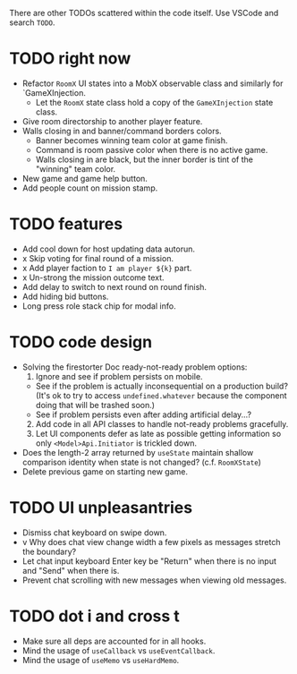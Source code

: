 There are other TODOs scattered within the code itself. Use VSCode and search `TODO`.

# TODO right now

- Refactor `RoomX` UI states into a MobX observable class and similarly for `GameXInjection.
  - Let the `RoomX` state class hold a copy of the `GameXInjection` state class.
- Give room directorship to another player feature.
- Walls closing in and banner/command borders colors.
  - Banner becomes winning team color at game finish.
  - Command is room passive color when there is no active game.
  - Walls closing in are black, but the inner border is tint of the "winning" team color.
- New game and game help button.
- Add people count on mission stamp.

# TODO features

- Add cool down for host updating data autorun.
- x Skip voting for final round of a mission.
- x Add player faction to `I am player ${k}` part.
- x Un-strong the mission outcome text.
- Add delay to switch to next round on round finish.
- Add hiding bid buttons.
- Long press role stack chip for modal info.

# TODO code design

- Solving the firestorter Doc ready-not-ready problem options:
  1. Ignore and see if problem persists on mobile.
  - See if the problem is actually inconsequential on a production build?
    (It's ok to try to access `undefined.whatever` because the component doing that will be trashed soon.)
  - See if problem persists even after adding artificial delay...?
  2. Add code in all API classes to handle not-ready problems gracefully.
  3. Let UI components defer as late as possible getting information so only `<Model>Api.Initiator` is trickled down.
- Does the length-2 array returned by `useState` maintain shallow comparison identity when state is not changed? (c.f. `RoomXState`)
- Delete previous game on starting new game.

# TODO UI unpleasantries

- Dismiss chat keyboard on swipe down.
- v Why does chat view change width a few pixels as messages stretch the boundary?
- Let chat input keyboard Enter key be "Return" when there is no input and "Send" when there is.
- Prevent chat scrolling with new messages when viewing old messages.

# TODO dot i and cross t

- Make sure all deps are accounted for in all hooks.
- Mind the usage of `useCallback` vs `useEventCallback`.
- Mind the usage of `useMemo` vs `useHardMemo`.
